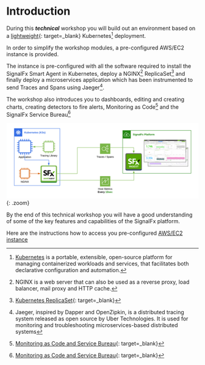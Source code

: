 # Introduction

During this _**technical**_ workshop you will build out an environment based on a [lightweight](https://k3s.io/){: target=_blank} Kubernetes[^1] deployment.

In order to simplify the workshop modules, a pre-configured AWS/EC2 instance is provided.

The instance is pre-configured with all the software required to install the SignalFx Smart Agent in Kubernetes, deploy a NGINX[^2] ReplicaSet[^3] and finally deploy a microservices application which has been instrumented to send Traces and Spans using Jaeger[^4].

The workshop also introduces you to dashboards, editing and creating charts, creating detectors to fire alerts, Monitoring as Code[^5] and the SignalFx Service Bureau[^5]

![SFx Architecture](../images/smartagent/architecture.png){: .zoom}

By the end of this technical workshop you will have a good understanding of some of the key features and capabilities of the SignalFx platform.

Here are the instructions how to access you pre-configured [AWS/EC2 instance](../smartagent/connect-info/)

[^1]: [Kubernetes](https://kubernetes.io/docs/concepts/overview/what-is-kubernetes/) is a portable, extensible, open-source platform for managing containerized workloads and services, that facilitates both declarative configuration and automation.
[^2]: NGINX is a web server that can also be used as a reverse proxy, load balancer, mail proxy and HTTP cache.
[^3]: [Kubernetes ReplicaSet](https://kubernetes.io/docs/concepts/workloads/controllers/replicaset/){: target=_blank}
[^4]: Jaeger, inspired by Dapper and OpenZipkin, is a distributed tracing system released as open source by Uber Technologies. It is used for monitoring and troubleshooting microservices-based distributed systems
[^5]: [Monitoring as Code and Service Bureau](https://www.splunk.com/en_us/blog/it/monitoring-observability-enterprise-service.html){: target=_blank}
